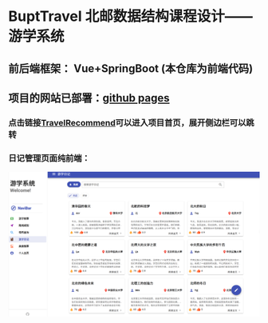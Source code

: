 # BuptTravel 北邮数据结构课程设计——游学系统
## 前后端框架： Vue+SpringBoot (本仓库为前端代码)
## 项目的网站已部署：[github pages](https://12345txy.github.io/Data_Structure_Project/)
### 点击链接[TravelRecommend](https://12345txy.github.io/Data_Structure_Project/#/TravelRecommend)可以进入项目首页，展开侧边栏可以跳转
### 日记管理页面纯前端：
![Diary_Management](./img/demo.png "日记管理")
